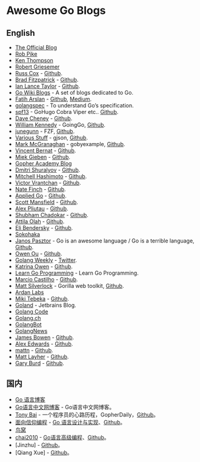 # Awesome Go Blogs


## English

- [The Official Blog](https://blog.golang.org/)
- [Rob Pike](https://github.com/robpike)
- [Ken Thompson](https://github.com/ken)
- [Robert Griesemer](https://github.com/griesemer)
- [Russ Cox](https://swtch.com/~rsc/) - [Github](https://github.com/rsc).
- [Brad Fitzpatrick](http://bradfitz.com/) - [Github](https://github.com/bradfitz).
- [Ian Lance Taylor](https://www.airs.com/blog/) - [Github](https://github.com/ianlancetaylor).
- [Go Wiki Blogs](https://github.com/golang/go/wiki/Blogs) - A set of blogs dedicated to Go.
- [Fatih Arslan](https://arslan.io/) - [Github](https://github.com/fatih/), [Medium](https://medium.com/@farslan).
- [golangspec](https://medium.com/golangspec) - To understand Go’s specification.
- [spf13](https://spf13.com/) - GoHugo Cobra Viper etc.. [Github](https://github.com/spf13).
- [Dave Cheney](https://dave.cheney.net/) - [Github](https://github.com/davecheney).
- [William Kennedy](http://www.goinggo.net/) - GoingGo, [Github](https://github.com/goinggo).
- [junegunn](https://junegunn.kr/) - FZF, [Github](https://github.com/junegunn).
- [Various Stuff](https://tidwall.com/) - gjson, [Github](https://github.com/tidwall/).
- [Mark McGranaghan](https://markmcgranaghan.com/) - gobyexample, [Github](https://github.com/mmcgrana).
- [Vincent Bernat](https://vincent.bernat.ch/en) - [Github](https://github.com/vincentbernat).
- [Miek Gieben](https://miek.nl/) - [Github](https://github.com/miekg/).
- [Gopher Academy Blog](https://blog.gopheracademy.com/)
- [Dmitri Shuralyov](https://dmitri.shuralyov.com/blog) - [Github](https://github.com/dmitshur).
- [Mitchell Hashimoto](http://mitchellh.com/) - [Github](https://github.com/mitchellh).
- [Victor Vrantchan](https://groob.io/) - [Github](https://github.com/groob).
- [Nate Finch](https://npf.io/blog/) - [Github](https://github.com/natefinch).
- [Applied Go](https://appliedgo.net/) - [Github](https://github.com/appliedgo).
- [Scott Mansfield](http://blog.sgmansfield.com/) - [Github](https://github.com/ScottMansfield).
- [Alex Pliutau](https://pliutau.com/) - [Github](https://github.com/plutov).
- [Shubham Chadokar](https://schadokar.dev/) - [Github](https://github.com/schadokar).
- [Attila Olah](https://attilaolah.eu/) - [Github](https://github.com/attilaolah).
- [Eli Bendersky](https://eli.thegreenplace.net/) - [Github](https://github.com/eliben).
- [Sokohaka](http://tdoc.info/en/blog/)
- [Janos Pasztor](https://pasztor.at/) - Go is an awesome language / Go is a terrible language, [Github](https://github.com/janoszen).
- [Owen Ou](https://owenou.com/) - [Github](https://github.com/jingweno).
- [Golang Weekly](https://golangweekly.com/) - [Twitter](https://twitter.com/golangweekly).
- [Katrina Owen](http://whipperstacker.com/) - [Github](https://github.com/kytrinyx).
- [Learn Go Programming](https://blog.learngoprogramming.com/) - Learn Go Programming.
- [Marcio Castilho](http://marcio.io/) - [Github](https://github.com/mcastilho).
- [Matt Silverlock](https://blog.questionable.services/) - Gorilla web toolkit, [Github](https://github.com/elithrar).
- [Ardan Labs](https://www.ardanlabs.com/blog/)
- [Miki Tebeka](https://www.353solutions.com/) - [Github](https://github.com/tebeka).
- [Goland](https://blog.jetbrains.com/go/) - Jetbrains Blog.
- [Golang Code](https://golangcode.com/)
- [Golang.ch](https://golang.ch/)
- [GolangBot](https://golangbot.com/)
- [GolangNews](https://golangnews.com/)
- [James Bowen](https://blog.jbowen.dev/) - [Github](https://github.com/jamesbo13).
- [Alex Edwards](https://www.alexedwards.net/blog/) - [Github](https://github.com/alexedwards).
- [mattn](https://mattn.kaoriya.net/) - [Github](https://github.com/mattn).
- [Matt Layher](https://mdlayher.com/blog/) - [Github](https://github.com/mdlayher).
- [Gary Burd](https://gary.burd.info/) - [Github](https://github.com/garyburd).


## 国内

- [Go 语言博客](https://blog.go-zh.org/)
- [Go语言中文网博客](http://blog.studygolang.com/) - Go语言中文网博客。
- [Tony Bai](https://tonybai.com/) - 一个程序员的心路历程，GopherDaily，[Github](https://github.com/bigwhite)。
- [面向信仰编程](https://draveness.me/) - [Go 语言设计与实现](https://draveness.me/golang/)、[Github](https://github.com/draveness)。
- [鸟窝](https://colobu.com/)
- [chai2010](https://chai2010.cn/) - [Go语言高级编程](https://chai2010.cn/advanced-go-programming-book/)、[Github](https://github.com/chai2010/)。
- [Jinzhu] - [Github](https://github.com/jinzhu)。
- [Qiang Xue] - [Github](https://github.com/qiangxue)。
